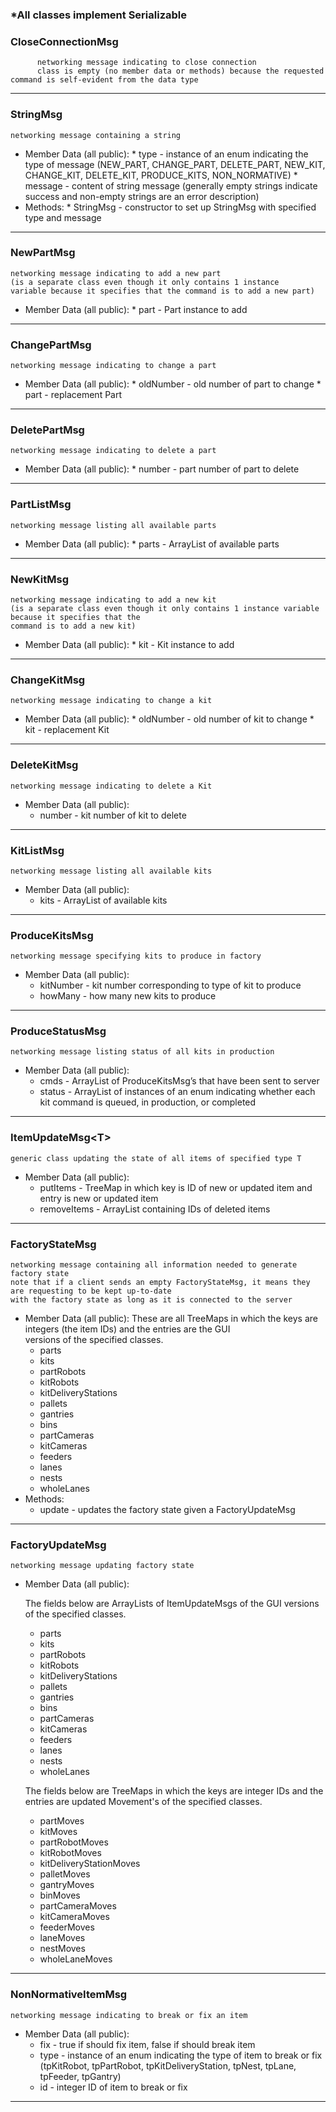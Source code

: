 ### \*All classes implement Serializable

### CloseConnectionMsg
          networking message indicating to close connection
          class is empty (no member data or methods) because the requested command is self-evident from the data type

***

### StringMsg
    networking message containing a string
* Member Data (all public):
      * type - instance of an enum indicating the type of message (NEW_PART, CHANGE_PART, DELETE_PART, NEW_KIT, CHANGE_KIT, DELETE_KIT, PRODUCE_KITS, NON_NORMATIVE)
      * message - content of string message (generally empty strings indicate success and non-empty strings are an error description)
* Methods:
      * StringMsg - constructor to set up StringMsg with specified type and message

***

### NewPartMsg
    networking message indicating to add a new part 
    (is a separate class even though it only contains 1 instance 
    variable because it specifies that the command is to add a new part)
* Member Data (all public):
      * part - Part instance to add

***

### ChangePartMsg
    networking message indicating to change a part
* Member Data (all public):
      * oldNumber - old number of part to change
      * part - replacement Part

***

### DeletePartMsg
    networking message indicating to delete a part
* Member Data (all public):
      * number - part number of part to delete

***

### PartListMsg
    networking message listing all available parts
* Member Data (all public):
      * parts - ArrayList of available parts

***

### NewKitMsg
    networking message indicating to add a new kit
    (is a separate class even though it only contains 1 instance variable because it specifies that the       
    command is to add a new kit)
* Member Data (all public):
      * kit - Kit instance to add

***

### ChangeKitMsg
    networking message indicating to change a kit
* Member Data (all public):
      * oldNumber - old number of kit to change
      * kit - replacement Kit

***

### DeleteKitMsg
    networking message indicating to delete a Kit
* Member Data (all public):
     * number - kit number of kit to delete

***

### KitListMsg
    networking message listing all available kits
* Member Data (all public):
     * kits - ArrayList of available kits

***

### ProduceKitsMsg
    networking message specifying kits to produce in factory
* Member Data (all public):
     * kitNumber - kit number corresponding to type of kit to produce
     * howMany - how many new kits to produce

***

### ProduceStatusMsg
    networking message listing status of all kits in production
* Member Data (all public):
     * cmds - ArrayList of ProduceKitsMsg’s that have been sent to server
     * status - ArrayList of instances of an enum indicating whether each kit command is queued, in production, or completed

***

### ItemUpdateMsg&lt;T&gt;
    generic class updating the state of all items of specified type T
* Member Data (all public):
     * putItems - TreeMap in which key is ID of new or updated item and entry is new or updated item
     * removeItems - ArrayList<Integer> containing IDs of deleted items

***

### FactoryStateMsg
    networking message containing all information needed to generate factory state
    note that if a client sends an empty FactoryStateMsg, it means they are requesting to be kept up-to-date                
    with the factory state as long as it is connected to the server
* Member Data (all public):
    These are all TreeMaps in which the keys are integers (the item IDs) and the entries are the GUI     
    versions of the specified classes.
     * parts
     * kits
     * partRobots
     * kitRobots
     * kitDeliveryStations
     * pallets
     * gantries
     * bins
     * partCameras
     * kitCameras
     * feeders
     * lanes
     * nests
     * wholeLanes
* Methods:
     * update - updates the factory state given a FactoryUpdateMsg

***
### FactoryUpdateMsg
    networking message updating factory state
* Member Data (all public):

    The fields below are ArrayLists of ItemUpdateMsgs of the GUI versions of the specified classes.
     * parts
     * kits
     * partRobots
     * kitRobots
     * kitDeliveryStations
     * pallets
     * gantries
     * bins
     * partCameras
     * kitCameras
     * feeders
     * lanes
     * nests
     * wholeLanes

    The fields below are TreeMaps in which the keys are integer IDs and the entries are updated Movement's of the specified classes.
     * partMoves
     * kitMoves
     * partRobotMoves
     * kitRobotMoves
     * kitDeliveryStationMoves
     * palletMoves
     * gantryMoves
     * binMoves
     * partCameraMoves
     * kitCameraMoves
     * feederMoves
     * laneMoves
     * nestMoves
     * wholeLaneMoves

***

### NonNormativeItemMsg
    networking message indicating to break or fix an item
* Member Data (all public):
     * fix - true if should fix item, false if should break item
     * type - instance of an enum indicating the type of item to break or fix (tpKitRobot, tpPartRobot, tpKitDeliveryStation, tpNest, tpLane, tpFeeder, tpGantry)
     * id - integer ID of item to break or fix

***